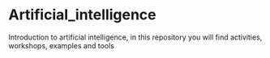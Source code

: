 # Artificial_intelligence

Introduction to artificial intelligence, in this repository you will find activities, workshops, examples and tools
